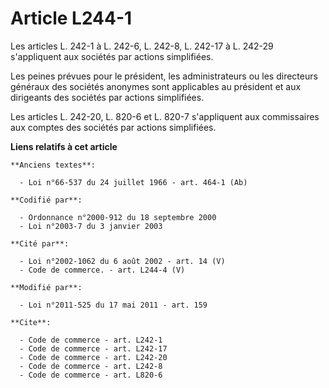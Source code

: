 # Article L244-1

Les articles L. 242-1 à L. 242-6, L. 242-8, 
L. 242-17 à L. 242-29 s'appliquent aux sociétés par actions simplifiées. 

Les peines prévues pour le président, les administrateurs ou les directeurs généraux des sociétés anonymes sont applicables
au président et aux dirigeants des sociétés par actions simplifiées. 

Les articles L. 242-20, L. 820-6 et L. 820-7 s'appliquent aux commissaires aux comptes des sociétés par actions simplifiées.

**Liens relatifs à cet article**

	**Anciens textes**:

	  - Loi n°66-537 du 24 juillet 1966 - art. 464-1 (Ab)

	**Codifié par**:

	  - Ordonnance n°2000-912 du 18 septembre 2000
	  - Loi n°2003-7 du 3 janvier 2003

	**Cité par**:

	  - Loi n°2002-1062 du 6 août 2002 - art. 14 (V)
	  - Code de commerce. - art. L244-4 (V)

	**Modifié par**:

	  - Loi n°2011-525 du 17 mai 2011 - art. 159

	**Cite**:

	  - Code de commerce - art. L242-1
	  - Code de commerce - art. L242-17
	  - Code de commerce - art. L242-20
	  - Code de commerce - art. L242-8
	  - Code de commerce - art. L820-6
